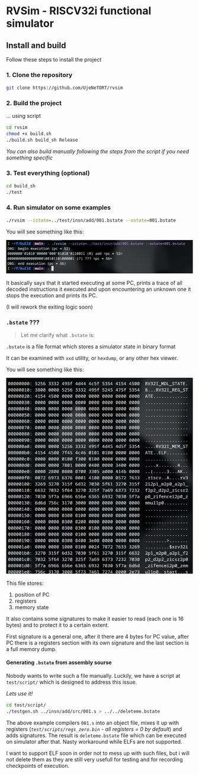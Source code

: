 # RVSim - RISCV32i functional simulator

## Install and build

Follow these steps to install the project

### 1. Clone the repository

```bash
git clone https://github.com/UjeNeTORT/rvsim
```

### 2. Build the project

... using script
```bash
cd rvsim
chmod +x build.sh
./build.sh build_sh Release
```

*You can also build manually following the steps from the script if you need something specific*

### 3. Test everything (optional)

```bash
cd build_sh
./test
```

### 4. Run simulator on some examples

```bash
./rvsim --istate=../test/insn/add/001.bstate --ostate=001.bstate
```

You will see something like this:

![first run image](img/first_run.png)


It basically says that it started executing at some PC,
prints a trace of all decoded instructions it executed and upon encountering an unknown one it stops the execution and prints its PC.

(I will rework the exiting logic soon)

### `.bstate` ???
> Let me clarify what `.bstate` is:

`.bstate` is a file format which stores a simulator state in binary format

It can be examined with `xxd` utility, or `hexdump`, or any other hex viewer.

You will see something like this:

![a lot of bytes...](img/xxd_bstate.png)

This file stores:
1. position of PC
2. registers
3. memory state

It also contains some signatures to make it easier to read (each one is 16 bytes) and to protect it to a certain extent.

First signature is a general one,
after it there are 4 bytes for PC value, after PC there is a registers section with its own signature and the last section is a full memory dump.

#### Generating `.bstate` from assembly sourse

Nobody wants to write such a file manually. Luckily, we have a script at `test/script/` which is designed to address this issue.

*Lets use it!*

```bash
cd test/script/
./testgen.sh ../insn/add/src/001.s > ../../deleteme.bstate
```
The above example compilers `001.s` into
an object file, mixes it up with registers
(*`test/scripts/regs_zero.bin` - all
registers = 0 by default*) and adds
signatures. The result is `deleteme.bstate` file
which can be executed on simulator after that. Nasty workaround while ELFs are not supported.

I want to support ELF soon in order not to mess up with such files, but i will not delete them as they are still very usefull for testing and for recording checkpoints of execution.


